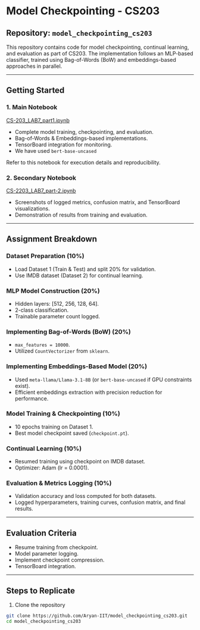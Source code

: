 # Model Checkpointing - CS203

## Repository: `model_checkpointing_cs203`

This repository contains code for model checkpointing, continual learning, and evaluation as part of CS203. The implementation follows an MLP-based classifier, trained using Bag-of-Words (BoW) and embeddings-based approaches in parallel.

---

## Getting Started

### 1. Main Notebook
[CS-203_LAB7_part1.ipynb](https://github.com/Aryan-IIT/model_checkpointing_cs203/blob/main/CS-203_LAB7_part1.ipynb)  
- Complete model training, checkpointing, and evaluation.  
- Bag-of-Words & Embeddings-based implementations.  
- TensorBoard integration for monitoring.
- We have used `bert-base-uncased` 

Refer to this notebook for execution details and reproducibility.

### 2. Secondary Notebook
[CS-2203_LAB7_part-2.ipynb](https://github.com/Aryan-IIT/model_checkpointing_cs203/blob/main/CS-2203_LAB7_part-2.ipynb)  
- Screenshots of logged metrics, confusion matrix, and TensorBoard visualizations.  
- Demonstration of results from training and evaluation.

---

## Assignment Breakdown

### Dataset Preparation (10%)
- Load Dataset 1 (Train & Test) and split 20% for validation.  
- Use IMDB dataset (Dataset 2) for continual learning.  

### MLP Model Construction (20%)
- Hidden layers: [512, 256, 128, 64].  
- 2-class classification.  
- Trainable parameter count logged.  

### Implementing Bag-of-Words (BoW) (20%)
- `max_features = 10000`.  
- Utilized `CountVectorizer` from `sklearn`.  

### Implementing Embeddings-Based Model (20%)
- Used `meta-llama/Llama-3.1-8B` (or `bert-base-uncased` if GPU constraints exist).  
- Efficient embeddings extraction with precision reduction for performance.  

### Model Training & Checkpointing (10%)
- 10 epochs training on Dataset 1.  
- Best model checkpoint saved (`checkpoint.pt`).  

### Continual Learning (10%)
- Resumed training using checkpoint on IMDB dataset.  
- Optimizer: Adam (lr = 0.0001).  

### Evaluation & Metrics Logging (10%)
- Validation accuracy and loss computed for both datasets.  
- Logged hyperparameters, training curves, confusion matrix, and final results.  

---

## Evaluation Criteria
- Resume training from checkpoint.  
- Model parameter logging.  
- Implement checkpoint compression.  
- TensorBoard integration.  

---

## Steps to Replicate

1. Clone the repository  
```bash
git clone https://github.com/Aryan-IIT/model_checkpointing_cs203.git
cd model_checkpointing_cs203

